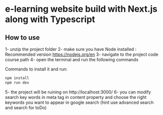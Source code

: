 # e-learning website build with Next.js along with Typescript

## How to use

1- unzip the project folder
2- make sure you have Node installed : Recommended version https://nodejs.org/en
3- navigate to the project code course path
4- open the terminal and run the following commands

Commands to install it and run:

```sh
npm install
npm run dev
```

5- the project will be ruining on http://localhost:3000/
6- you can modify search key words in meta tag in content property and choose the right keywords you want to appear in google search (hint use advanced search and search for toDo)
